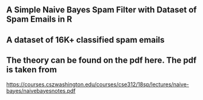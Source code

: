 
## A Simple Naive Bayes Spam Filter with Dataset of Spam Emails in R
## A dataset of 16K+ classified spam emails
## The theory can be found on the pdf here. The pdf is taken from 
https://courses.cszwashington.edu/courses/cse312/18sp/lectures/naive-bayes/naivebayesnotes.pdf
